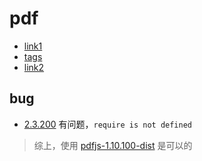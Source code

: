 # pdf
+ [link1](https://github.com/mozilla/pdf.js)
+ [tags](https://github.com/mozilla/pdf.js/tags)
+ [link2](https://www.sakuratears.top/blog/PDF-js%E6%8F%92%E4%BB%B6.html)


## bug
+ [2.3.200](https://github.com/mozilla/pdf.js/releases/tag/v2.2.228) 有问题，`require is not defined`

> 综上，使用 [pdfjs-1.10.100-dist](https://github.com/mozilla/pdf.js/releases/tag/v1.10.100) 是可以的
